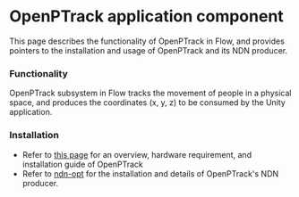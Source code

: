 OpenPTrack application component
============================

This page describes the functionality of OpenPTrack in Flow, and provides pointers to the installation and usage of OpenPTrack and its NDN producer.

### Functionality

OpenPTrack subsystem in Flow tracks the movement of people in a physical space, and produces the coordinates (x, y, z) to be consumed by the Unity application.

### Installation

* Refer to [this page](https://github.com/OpenPTrack/open_ptrack/wiki) for an overview, hardware requirement, and installation guide of OpenPTrack
* Refer to [ndn-opt](https://github.com/OpenPTrack/ndn-opt/tree/master/publisher) for the installation and details of OpenPTrack's NDN producer.